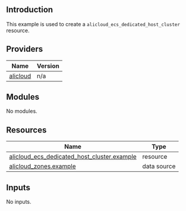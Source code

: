 <!-- BEGIN_TF_DOCS -->
## Introduction

This example is used to create a `alicloud_ecs_dedicated_host_cluster` resource.

## Providers

| Name | Version |
|------|---------|
| <a name="provider_alicloud"></a> [alicloud](#provider\_alicloud) | n/a |

## Modules

No modules.

## Resources

| Name | Type |
|------|------|
| [alicloud_ecs_dedicated_host_cluster.example](https://registry.terraform.io/providers/aliyun/alicloud/latest/docs/resources/ecs_dedicated_host_cluster) | resource |
| [alicloud_zones.example](https://registry.terraform.io/providers/aliyun/alicloud/latest/docs/data-sources/zones) | data source |

## Inputs

No inputs.
<!-- END_TF_DOCS -->    